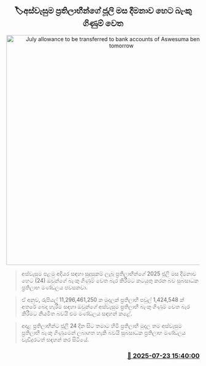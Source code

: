 <p align='center'><b><h2 align='center' title='July allowance to be transferred to bank accounts of Aswesuma beneficiaries tomorrow'>🏷අස්වැසුම ප්‍රතිලාභීන්ගේ ජූලි මස දීමනාව හෙට බැංකු ගිණුම් වෙත</h2></b></p>
<p align='center'><img src='https://helakuru.sgp1.cdn.digitaloceanspaces.com/esana/images/lib/aswesuma-aswasuma-welfare.jpg' width='600' alt='July allowance to be transferred to bank accounts of Aswesuma beneficiaries tomorrow'></p>

> අස්වැසුම පළමු අදියර සඳහා සුදුසුකම් ලැබූ ප්‍රතිලාභීන්ගේ 2025 ජූලි මස දීමනාව හෙට (24) ඔවුන්ගේ බැංකු ගිණුම් වෙත බැර කිරීමට කටයුතු කරන බව සුබසාධක ප්‍රතිලාභ මණ්ඩලය පවසනවා.

> ඒ අනුව, රුපියල් 11,296,461,250 ක මුදලක් ප්‍රතිලාභී පවුල් 1,424,548 ක් අතරේ බෙදා හැරීම සඳහා ඔවුන්ගේ අස්වැසුම ප්‍රතිලාභී බැංකු ගිණුම් වෙත බැර කිරීමට නියමිත බවයි එම මණ්ඩලය සඳහන් කළේ.

> අදාළ ප්‍රතිලාභීන්ට ජූලි 24 දින සිට තමාට හිමි ප්‍රතිලාභී මුදල තම අස්වැසුම ප්‍රතිලාභී බැංකු ගිණුමෙන් ලබාගත හැකි බවයි සුබසාධක ප්‍රතිලාභ මණ්ඩලය වැඩිදුරටත් සඳහන් කර සිටියේ. 



<h3 align='right'><a href='https://www.helakuru.lk/esana/p/112097/'>📅 2025-07-23 15:40:00</a></h3>
